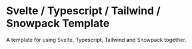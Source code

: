 Svelte / Typescript / Tailwind / Snowpack Template
==================================================

A template for using Svelte, Typescript, Tailwind and Snowpack together.